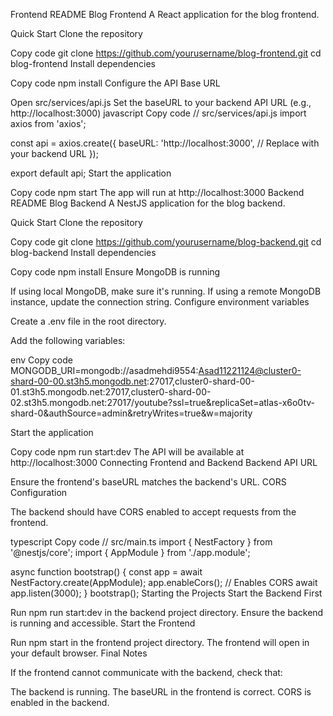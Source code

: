 Frontend README
Blog Frontend
A React application for the blog frontend.

Quick Start
Clone the repository


Copy code
git clone https://github.com/yourusername/blog-frontend.git
cd blog-frontend
Install dependencies


Copy code
npm install
Configure the API Base URL

Open src/services/api.js
Set the baseURL to your backend API URL (e.g., http://localhost:3000)
javascript
Copy code
// src/services/api.js
import axios from 'axios';

const api = axios.create({
  baseURL: 'http://localhost:3000', // Replace with your backend URL
});

export default api;
Start the application


Copy code
npm start
The app will run at http://localhost:3000
Backend README
Blog Backend
A NestJS application for the blog backend.

Quick Start
Clone the repository


Copy code
git clone https://github.com/yourusername/blog-backend.git
cd blog-backend
Install dependencies


Copy code
npm install
Ensure MongoDB is running

If using local MongoDB, make sure it's running.
If using a remote MongoDB instance, update the connection string.
Configure environment variables

Create a .env file in the root directory.

Add the following variables:

env
Copy code
MONGODB_URI=mongodb://asadmehdi9554:Asad11221124@cluster0-shard-00-00.st3h5.mongodb.net:27017,cluster0-shard-00-01.st3h5.mongodb.net:27017,cluster0-shard-00-02.st3h5.mongodb.net:27017/youtube?ssl=true&replicaSet=atlas-x6o0tv-shard-0&authSource=admin&retryWrites=true&w=majority

Start the application


Copy code
npm run start:dev
The API will be available at http://localhost:3000
Connecting Frontend and Backend
Backend API URL

Ensure the frontend's baseURL matches the backend's URL.
CORS Configuration

The backend should have CORS enabled to accept requests from the frontend.

typescript
Copy code
// src/main.ts
import { NestFactory } from '@nestjs/core';
import { AppModule } from './app.module';

async function bootstrap() {
  const app = await NestFactory.create(AppModule);
  app.enableCors(); // Enables CORS
  await app.listen(3000);
}
bootstrap();
Starting the Projects
Start the Backend First

Run npm run start:dev in the backend project directory.
Ensure the backend is running and accessible.
Start the Frontend

Run npm start in the frontend project directory.
The frontend will open in your default browser.
Final Notes


If the frontend cannot communicate with the backend, check that:

The backend is running.
The baseURL in the frontend is correct.
CORS is enabled in the backend.
